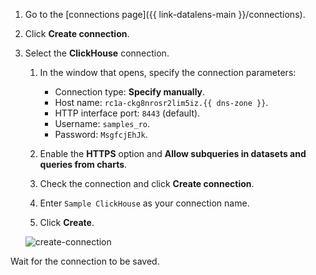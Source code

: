 1. Go to the [connections page]({{ link-datalens-main }}/connections).
1. Click **Create connection**.
1. Select the **ClickHouse** connection.

   
   1. In the window that opens, specify the connection parameters:

      * Connection type: **Specify manually**.
      * Host name:   `rc1a-ckg8nrosr2lim5iz.{{ dns-zone }}`.
      * HTTP interface port: `8443` (default).
      * Username: `samples_ro`.
      * Password: `MsgfcjEhJk`.

   1. Enable the **HTTPS** option and **Allow subqueries in datasets and queries from charts**.
   1. Check the connection and click **Create connection**.
   1. Enter `Sample ClickHouse` as your connection name.
   1. Click **Create**.

   ![create-connection](../../../_assets/datalens/sql-chart/create-sample-connection-sql-chart.png)


Wait for the connection to be saved.
